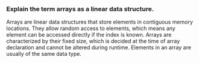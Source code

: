 ### Explain the term arrays as a linear data structure.
Arrays are linear data structures that store elements in contiguous memory locations. They allow random access to elements, which means any element can be accessed directly if the index is known. Arrays are characterized by their fixed size, which is decided at the time of array declaration and cannot be altered during runtime. Elements in an array are usually of the same data type.